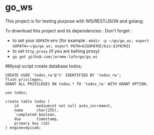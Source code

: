 go_ws
=====

This project is for testing purpose with WS/REST/JSON and golang.

To download this project and its dependencies :
Don't forget :
- to set your `GOPATH` env (for example : `mkdir -p ~/go/go_ws; export GOPATH=~/go/go_ws; export PATH=${GOPATH}/bin:${PATH}`)
- to set `http_proxy` (if you are behing proxy)
- `go get github.com/jerome-laforge/go_ws`


#Mysql script
    create database todos;

    CREATE USER 'todos_rw'@'%' IDENTIFIED BY 'todos_rw';
    flush privileges;
    GRANT ALL PRIVILEGES ON todos.* TO 'todos_rw' WITH GRANT OPTION;

    use todos;

    create table todos (
        id        mediumint not null auto_increment,
        name      char(255),
        `completed boolean,
        due       timestamp,
        primary key (id)
    ) engine=myisam;


